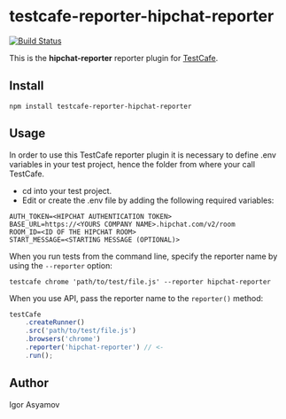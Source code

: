 # testcafe-reporter-hipchat-reporter
[![Build Status](https://travis-ci.org/Igor9669/testcafe-reporter-hipchat-reporter.svg)](https://travis-ci.org/Igor9669/testcafe-reporter-hipchat-reporter)

This is the **hipchat-reporter** reporter plugin for [TestCafe](http://devexpress.github.io/testcafe).

## Install

```
npm install testcafe-reporter-hipchat-reporter
```

## Usage

In order to use this TestCafe reporter plugin it is necessary to define .env variables in your test project, hence the folder from where your call TestCafe.

- cd into your test project.
- Edit or create the .env file by adding the following required variables:

```
AUTH_TOKEN=<HIPCHAT AUTHENTICATION TOKEN>
BASE_URL=https://<YOURS COMPANY NAME>.hipchat.com/v2/room
ROOM_ID=<ID OF THE HIPCHAT ROOM>
START_MESSAGE=<STARTING MESSAGE (OPTIONAL)>
```

When you run tests from the command line, specify the reporter name by using the `--reporter` option:

```
testcafe chrome 'path/to/test/file.js' --reporter hipchat-reporter
```


When you use API, pass the reporter name to the `reporter()` method:

```js
testCafe
    .createRunner()
    .src('path/to/test/file.js')
    .browsers('chrome')
    .reporter('hipchat-reporter') // <-
    .run();
```

## Author
Igor Asyamov
